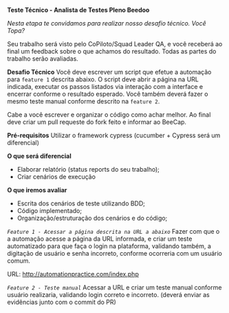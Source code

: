 **Teste Técnico - Analista de Testes Pleno Beedoo**


*Nesta etapa te convidamos para realizar nosso desafio técnico. Você Topa?*

Seu trabalho será visto pelo CoPiloto/Squad Leader QA, e você receberá ao final um feedback sobre o que achamos do resultado. Todas as partes do trabalho serão avaliadas. 


**Desafio Técnico**
Você deve escrever um script que efetue a automação para `feature 1` descrita abaixo. O script deve abrir a página na URL indicada, executar os passos listados via interação com a interface e encerrar conforme o resultado esperado. 
Você também deverá fazer o mesmo teste manual conforme descrito na `feature 2`.

Cabe a você escrever e organizar o código como achar melhor. Ao final deve criar um pull requeste do fork feito e informar ao BeeCap. 

**Pré-requisitos**
Utilizar o framework cypress (cucumber + Cypress será um diferencial)

**O que será diferencial**

* Elaborar relatório (status reports do seu trabalho);
* Criar cenários de execução


**O que iremos avaliar**
* Escrita dos cenários de teste utilizando BDD;
* Código implementado;
* Organização/estruturação dos cenários e do código;


*`Feature 1 - Acessar a página descrita na URL a abaixo`*
Fazer com que o a automação acesse a página da URL informada, e criar um teste automatizado para que faça o login na plataforma, validando também, a digitação de usuário e senha incorreto, conforme ocorreria com um usuário comum.

URL: http://automationpractice.com/index.php



*`Feature 2 - Teste manual`*
Acessar a URL e criar um teste manual conforme usuário realizaria, validando login correto e incorreto. (deverá enviar as evidências junto com o commit do PR)
